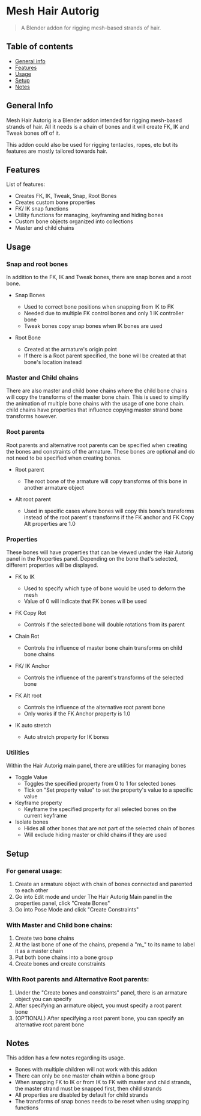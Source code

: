 # Mesh Hair Autorig
> A Blender addon for rigging mesh-based strands of hair.

## Table of contents
* [General info](#general-info)
* [Features](#features)
* [Usage](#usage)
* [Setup](#setup)
* [Notes](#notes)

## General Info
Mesh Hair Autorig is a Blender addon intended for rigging mesh-based strands of hair. All it needs is a chain of bones and it will create FK, IK and Tweak bones off of it.

This addon could also be used for rigging tentacles, ropes, etc but its features are mostly tailored towards hair.  

## Features
List of features:
- Creates FK, IK, Tweak, Snap, Root Bones
- Creates custom bone properties
- FK/ IK snap functions
- Utility functions for managing, keyframing and hiding bones
- Custom bone objects organized into collections
- Master and child chains

## Usage

### Snap and root bones
In addition to the FK, IK and Tweak bones, there are snap bones and a root bone.
* Snap Bones
  - Used to correct bone positions when snapping from IK to FK
  - Needed due to multiple FK control bones and only 1 IK controller bone
  - Tweak bones copy snap bones when IK bones are used
  
* Root Bone
  - Created at the armature's origin point
  - If there is a Root parent specified, the bone will be created at that bone's location instead
 
### Master and Child chains
There are also master and child bone chains where the child bone chains will copy the transforms of the master bone chain. This is used to simplify the animation of multiple bone chains with the usage of one bone chain. child chains have properties that influence copying master strand bone transforms however.

### Root parents
Root parents and alternative root parents can be specified when creating the bones and constraints of the armature. These bones are optional and do not need to be specified when creating bones.
* Root parent
  - The root bone of the armature will copy transforms of this bone in another armature object
  
* Alt root parent
  - Used in specific cases where bones will copy this bone's transforms instead of the root parent's transforms if the FK anchor and FK Copy Alt properties are 1.0

### Properties
These bones will have properties that can be viewed under the Hair Autorig panel in the Properties panel. Depending on the bone that's selected, different properties will be displayed.
* FK to IK
  - Used to specify which type of bone would be used to deform the mesh
  - Value of 0 will indicate that FK bones will be used
  
* FK Copy Rot
  - Controls if the selected bone will double rotations from its parent
  
* Chain Rot
  - Controls the influence of master bone chain transforms on child bone chains

* FK/ IK Anchor
  - Controls the influence of the parent's transforms of the selected bone

* FK Alt root
  - Controls the influence of the alternative root parent bone
  - Only works if the FK Anchor property is 1.0

* IK auto stretch
  - Auto stretch property for IK bones
  
### Utilities

Within the Hair Autorig main panel, there are utilities for managing bones
* Toggle Value
  - Toggles the specified property from 0 to 1 for selected bones
  - Tick on "Set property value" to set the property's value to a specific value
* Keyframe property
  - Keyframe the specified property for all selected bones on the current keyframe
* Isolate bones
  - Hides all other bones that are not part of the selected chain of bones
  - Will exclude hiding master or child chains if they are used

## Setup

### For general usage:
1. Create an armature object with chain of bones connected and parented to each other
2. Go into Edit mode and under The Hair Autorig Main panel in the properties panel, click "Create Bones"
3. Go into Pose Mode and click "Create Constraints"

### With Master and Child bone chains:
1. Create two bone chains
2. At the last bone of one of the chains, prepend a "m_" to its name to label it as a master chain
3. Put both bone chains into a bone group
4. Create bones and create constraints

### With Root parents and Alternative Root parents:
1. Under the "Create bones and constraints" panel, there is an armature object you can specify
2. After specifying an armature object, you must specify a root parent bone
3. (OPTIONAL) After specifying a root parent bone, you can specify an alternative root parent bone

## Notes

This addon has a few notes regarding its usage.
* Bones with multiple children will not work with this addon
* There can only be one master chain within a bone group
* When snapping FK to IK or from IK to FK with master and child strands, the master strand must be snapped first, then child strands
* All properties are disabled by default for child strands
* The transforms of snap bones needs to be reset when using snapping functions

